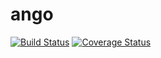 # ango
[![Build Status](https://secure.travis-ci.org/martinuz/ango.png?branch=master)](https://travis-ci.org/martinuz/ango)
[![Coverage Status](https://coveralls.io/repos/martinuz/ango/badge.svg?branch=master)](https://coveralls.io/r/martinuz/ango/?branch=master)

